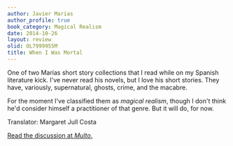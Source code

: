 ```yaml
---
author: Javier Marias
author_profile: true
book_category: Magical Realism
date: 2014-10-26
layout: review
olid: OL7999955M
title: When I Was Mortal
---
```


One of two Marías short story collections that I read while on my Spanish literature kick. I've never read his novels, but I love his short stories.
They have, variously, supernatural, ghosts, crime, and the macabre.

For the moment I've classified them as *magical realism*, though I don't think he'd consider himself a practitioner of that genre. But it will do, for now.

Translator: Margaret Jull Costa

[Read the discussion at *Multo*.](https://multoghost.wordpress.com/2014/10/26/what-ive-been-reading-javier-marias/)